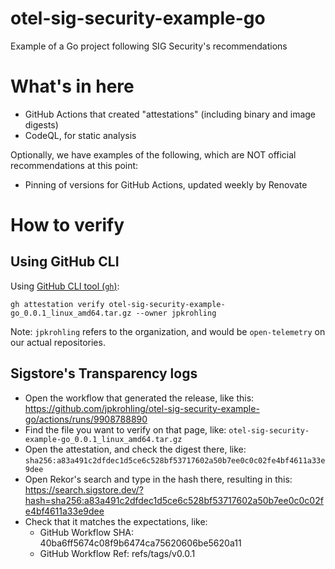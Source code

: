 # otel-sig-security-example-go
Example of a Go project following SIG Security's recommendations

# What's in here

* GitHub Actions that created "attestations" (including binary and image digests)
* CodeQL, for static analysis

Optionally, we have examples of the following, which are NOT official recommendations at this point:

* Pinning of versions for GitHub Actions, updated weekly by Renovate

# How to verify

## Using GitHub CLI

Using [GitHub CLI tool (`gh`)](https://github.com/cli/cli):
```command
gh attestation verify otel-sig-security-example-go_0.0.1_linux_amd64.tar.gz --owner jpkrohling
```

Note: `jpkrohling` refers to the organization, and would be `open-telemetry` on our actual repositories.

## Sigstore's Transparency logs

* Open the workflow that generated the release, like this: https://github.com/jpkrohling/otel-sig-security-example-go/actions/runs/9908788890
* Find the file you want to verify on that page, like: `otel-sig-security-example-go_0.0.1_linux_amd64.tar.gz`
* Open the attestation, and check the digest there, like: `sha256:a83a491c2dfdec1d5ce6c528bf53717602a50b7ee0c0c02fe4bf4611a33e9dee`
* Open Rekor's search and type in the hash there, resulting in this: https://search.sigstore.dev/?hash=sha256:a83a491c2dfdec1d5ce6c528bf53717602a50b7ee0c0c02fe4bf4611a33e9dee
* Check that it matches the expectations, like:
  * GitHub Workflow SHA: 40ba6ff5674c08f9b6474ca75620606be5620a11
  * GitHub Workflow Ref: refs/tags/v0.0.1
